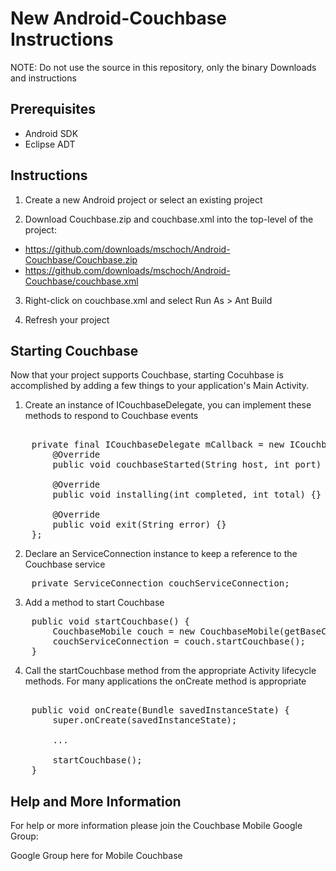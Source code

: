 # New Android-Couchbase Instructions

NOTE: Do not use the source in this repository, only the binary Downloads and instructions

## Prerequisites

- Android SDK
- Eclipse ADT

## Instructions

1.  Create a new Android project or select an existing project

2.  Download Couchbase.zip and couchbase.xml into the top-level of the project:
  - https://github.com/downloads/mschoch/Android-Couchbase/Couchbase.zip
  - https://github.com/downloads/mschoch/Android-Couchbase/couchbase.xml

3.  Right-click on couchbase.xml and select Run As > Ant Build

4.  Refresh your project

## Starting Couchbase

Now that your project supports Couchbase, starting Cocuhbase is accomplished by adding a few things to your application's Main Activity.

1.  Create an instance of ICouchbaseDelegate, you can implement these methods to respond to Couchbase events
<pre>    
    private final ICouchbaseDelegate mCallback = new ICouchbaseDelegate.Stub() {
        @Override
        public void couchbaseStarted(String host, int port) {}
    
        @Override
        public void installing(int completed, int total) {}
    
        @Override
        public void exit(String error) {}
    };
</pre>

2.  Declare an ServiceConnection instance to keep a reference to the Couchbase service
<pre>
    private ServiceConnection couchServiceConnection;
</pre>

3.  Add a method to start Couchbase
<pre>
	public void startCouchbase() {
		CouchbaseMobile couch = new CouchbaseMobile(getBaseContext(), mCallback);
		couchServiceConnection = couch.startCouchbase();
	}
</pre>

4.  Call the startCouchbase method from the appropriate Activity lifecycle methods.  For many applications the onCreate method is appropriate
<pre>    
    public void onCreate(Bundle savedInstanceState) {
        super.onCreate(savedInstanceState);
    
        ...
    
        startCouchbase();
    }
</pre>    

## Help and More Information

For help or more information please join the Couchbase Mobile Google Group:

Google Group here for Mobile Couchbase
